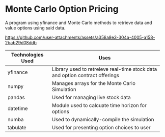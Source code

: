 # Monte Carlo Option Pricing
A program using yfinance and Monte Carlo methods to retrieve data and value options using said data.

https://github.com/user-attachments/assets/a358a8e3-304a-4005-a158-2bab29d08ddb

| Technologies Used  | Uses |
| ------------- | ------------- |
| yfinance  | Library used to retreieve real-time stock data and option contract offerings |
| numpy  | Manages arrays for the Monte Carlo Simulation  |
| pandas  | Used for managing live stock data |
| datetime  | Module used to calcuate time horizon for options  |
| numba  | Used to dynamically-compile the simulation   |
| tabulate  | Used for presenting option choices to user  |


